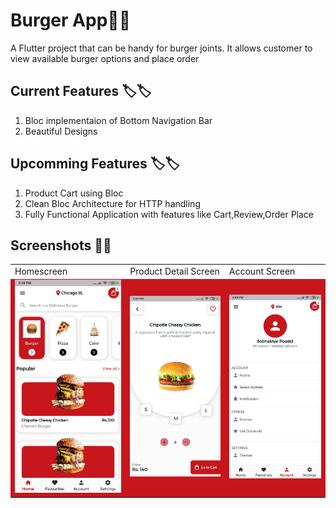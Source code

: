 # Burger App🍔🍔

A Flutter project that can be handy for burger joints.
It allows customer to view available burger options and place order

## Current Features 🏷️🏷️
<ol>
  <li>Bloc implementaion of Bottom Navigation Bar</li>
  <li>Beautiful Designs</li>
</ol>


## Upcomming Features 🏷️🏷️
<ol>
  <li>Product Cart using Bloc</li>
  <li>Clean Bloc Architecture for HTTP handling</li>
  <li>Fully Functional Application with features like Cart,Review,Order Place</li>
</ol>


## Screenshots 📱📱
<table>
  <tr>
    <td>Homescreen</td>
     <td>Product Detail Screen</td>
     <td>Account Screen</td>
  </tr>
  <tr>
    <td style="background-color:#C8161D"><img width="100%" src="https://raw.githubusercontent.com/Sagarpoudel122/burger_app/main/demo/home_screen.jpg"/></td>
    <td style="background-color:#C8161D"><img width="100%" src="https://raw.githubusercontent.com/Sagarpoudel122/burger_app/main/demo/product_detail_screen.jpg"/></td>
    <td style="background-color:#C8161D"><img width="100%" src="https://raw.githubusercontent.com/Sagarpoudel122/burger_app/main/demo/account_screen.jpg"/></td>
  </tr>
 </table>

